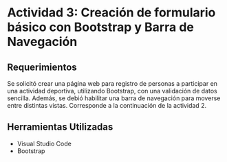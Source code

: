 # Actividad 3: Creación de formulario básico con Bootstrap y Barra de Navegación
## Requerimientos
Se solicitó crear una página web para registro de personas a participar en una actividad deportiva, utilizando Bootstrap, con una validación de datos sencilla. Además, se debió habilitar una barra de navegación para moverse entre distintas vistas. Corresponde a la continuación de la actividad 2.

## Herramientas Utilizadas
* Visual Studio Code
* Bootstrap
